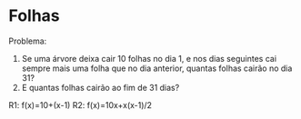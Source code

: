 # Folhas
Problema: 
1. Se uma árvore deixa cair 10 folhas no dia 1, e nos dias seguintes cai sempre mais uma folha que no dia anterior, quantas folhas cairão no dia 31?
2. E quantas folhas cairão ao fim de 31 dias?

R1: f(x)=10+(x-1)
R2: f(x)=10x+x(x-1)/2

